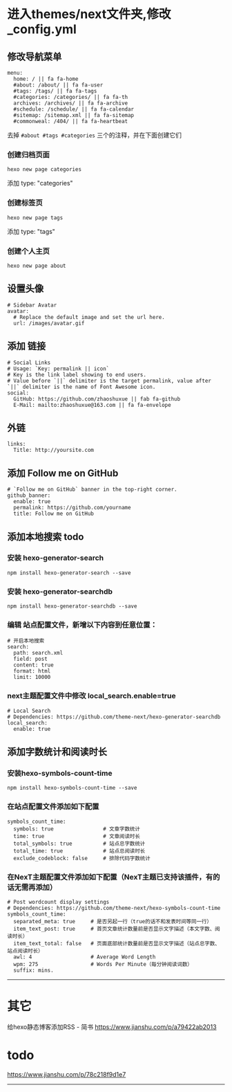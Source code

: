 # 进入themes/next文件夹,修改_config.yml

## 修改导航菜单

```
menu:
  home: / || fa fa-home
  #about: /about/ || fa fa-user
  #tags: /tags/ || fa fa-tags
  #categories: /categories/ || fa fa-th
  archives: /archives/ || fa fa-archive
  #schedule: /schedule/ || fa fa-calendar
  #sitemap: /sitemap.xml || fa fa-sitemap
  #commonweal: /404/ || fa fa-heartbeat
```  

去掉 `#about #tags #categories` 三个的注释，并在下面创建它们

### 创建归档页面

```
hexo new page categories
```

添加 type: "categories"

### 创建标签页

```
hexo new page tags
```

添加 type: "tags"

### 创建个人主页

```
hexo new page about
```


## 设置头像

```
# Sidebar Avatar
avatar:
  # Replace the default image and set the url here.
  url: /images/avatar.gif
```

## 添加 链接

```
# Social Links
# Usage: `Key: permalink || icon`
# Key is the link label showing to end users.
# Value before `||` delimiter is the target permalink, value after `||` delimiter is the name of Font Awesome icon.
social:
  GitHub: https://github.com/zhaoshuxue || fab fa-github
  E-Mail: mailto:zhaoshuxue@163.com || fa fa-envelope
```  

## 外链

```
links:
  Title: http://yoursite.com
```  

## 添加 Follow me on GitHub

```  
# `Follow me on GitHub` banner in the top-right corner.
github_banner:
  enable: true
  permalink: https://github.com/yourname
  title: Follow me on GitHub
```  


## 添加本地搜索 todo

### 安装 hexo-generator-search

```
npm install hexo-generator-search --save
```

### 安装 hexo-generator-searchdb

```
npm install hexo-generator-searchdb --save
```

### 编辑 站点配置文件，新增以下内容到任意位置：

```
# 开启本地搜索
search:
  path: search.xml
  field: post
  content: true
  format: html
  limit: 10000
```

### next主题配置文件中修改  local_search.enable=true

```
# Local Search
# Dependencies: https://github.com/theme-next/hexo-generator-searchdb
local_search:
  enable: true
```  

## 添加字数统计和阅读时长

### 安装hexo-symbols-count-time

```  
npm install hexo-symbols-count-time --save
```  

### 在站点配置文件添加如下配置

```
symbols_count_time:
  symbols: true                # 文章字数统计
  time: true                   # 文章阅读时长
  total_symbols: true          # 站点总字数统计
  total_time: true             # 站点总阅读时长
  exclude_codeblock: false     # 排除代码字数统计
```

### 在NexT主题配置文件添加如下配置（NexT主题已支持该插件，有的话无需再添加）

```
# Post wordcount display settings
# Dependencies: https://github.com/theme-next/hexo-symbols-count-time
symbols_count_time:
  separated_meta: true     # 是否另起一行（true的话不和发表时间等同一行）
  item_text_post: true     # 首页文章统计数量前是否显示文字描述（本文字数、阅读时长）
  item_text_total: false   # 页面底部统计数量前是否显示文字描述（站点总字数、站点阅读时长）
  awl: 4                   # Average Word Length
  wpm: 275                 # Words Per Minute（每分钟阅读词数）
  suffix: mins.
```




---

# 其它

给hexo静态博客添加RSS - 简书
https://www.jianshu.com/p/a79422ab2013



# todo

https://www.jianshu.com/p/78c218f9d1e7





































































































---
